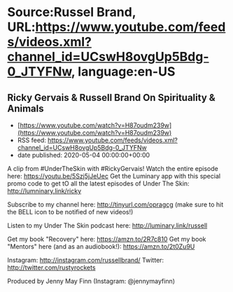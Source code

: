 # Source:Russel Brand, URL:https://www.youtube.com/feeds/videos.xml?channel_id=UCswH8ovgUp5Bdg-0_JTYFNw, language:en-US

## Ricky Gervais & Russell Brand On Spirituality & Animals
 - [https://www.youtube.com/watch?v=H87oudm239w](https://www.youtube.com/watch?v=H87oudm239w)
 - RSS feed: https://www.youtube.com/feeds/videos.xml?channel_id=UCswH8ovgUp5Bdg-0_JTYFNw
 - date published: 2020-05-04 00:00:00+00:00

A clip from #UnderTheSkin with #RickyGervais!
Watch the entire episode here: https://youtu.be/5Szj5jJeUec
Get the Luminary app with this special promo code to get tO all the latest episodes of Under The Skin: http://lumninary.link/ricky

Subscribe to my channel here: http://tinyurl.com/opragcg
(make sure to hit the BELL icon to be notified of new videos!)

Listen to my Under The Skin podcast here: 
http://luminary.link/russell

Get my book "Recovery" here: https://amzn.to/2R7c810
Get my book "Mentors" here (and as an audiobook!): https://amzn.to/2t0Zu9U

Instagram: http://instagram.com/russellbrand/
Twitter: http://twitter.com/rustyrockets

Produced by Jenny May Finn (Instagram: @jennymayfinn)


